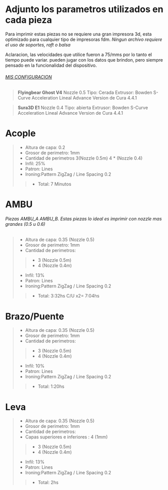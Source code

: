 ﻿# Adjunto los parametros utilizados en cada pieza

Para imprimir estas piezas no se requiere una gran impresora 3d, esta optimizado para cualquier tipo de impresoras fdm. 
*Ningun archivo requiere el uso de soportes, raft o balsa*

Aclaracion, las velocidades que utilice fueron a 75/mms por lo tanto el tiempo puede variar. pueden jugar con los datos que brindon, pero siempre pensado en la funcionalidad del dispositivo.
###### <u>MIS CONFIGURACION</u>
> **Flyingbear Ghost V4**
> Nozzle 0.5
> Tipo: Cerada
> Extrusor: Bowden
> S-Curve Acceleration
> Lineal Advance
> Version de Cura 4.4.1

> **Sura3D E1**
> Nozzle 0.4
> Tipo: abierta
> Extrusor: Bowden
> S-Curve Acceleration
> Lineal Advance
> Version de Cura 4.4.1

# Acople
> * Altura de capa: 0.2
> * Grosor de perimetro: 1mm
> * Cantidad de perimetros 3(Nozzle 0.5m) 4 * (Nozzle 0.4)
> * Infil: 25%
> * Patron: Lines
> * Ironing:Pattern ZigZag / Line Spacing 0.2
>> * Total: 7 Minutos

# AMBU
###### Piezas AMBU_A AMBU_B. Estas piezas lo ideal es imprimir con nozzle mas grandes (0.5 u 0.6)
> * Altura de capa: 0.35 (Nozzle 0.5)
> * Grosor de perimetro: 1mm
> * Cantidad de perimetros: 
> >* 3 (Nozzle 0.5m)
> >* 4 (Nozzle 0.4m)
> * Infil: 13%
> * Patron: Lines
> * Ironing:Pattern ZigZag / Line Spacing 0.2
>> * Total: 3:32hs C/U x2= 7:04hs

# Brazo/Puente
> * Altura de capa: 0.35 (Nozzle 0.5)
> * Grosor de perimetro: 1mm
> * Cantidad de perimetros: 
> >* 3 (Nozzle 0.5m)
> >* 4 (Nozzle 0.4m)
> * Infil: 10%
> * Patron: Lines
> * Ironing:Pattern ZigZag / Line Spacing 0.2
>> * Total: 1:20hs

# Leva
> * Altura de capa: 0.35 (Nozzle 0.5)
> * Grosor de perimetro: 1mm
> * Cantidad de perimetros: 
> * Capas superiores e inferiores : 4 (1mm)
> >* 3 (Nozzle 0.5m)
> >* 4 (Nozzle 0.4m)
> * Infil: 13%
> * Patron: Lines
> * Ironing:Pattern ZigZag / Line Spacing 0.2
>> * Total: 2hs










